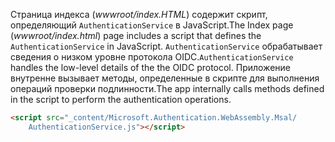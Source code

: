 <span data-ttu-id="b5460-101">Страница индекса (*wwwroot/index.HTML*) содержит скрипт, определяющий `AuthenticationService` в JavaScript.</span><span class="sxs-lookup"><span data-stu-id="b5460-101">The Index page (*wwwroot/index.html*) page includes a script that defines the `AuthenticationService` in JavaScript.</span></span> <span data-ttu-id="b5460-102">`AuthenticationService` обрабатывает сведения о низком уровне протокола OIDC.</span><span class="sxs-lookup"><span data-stu-id="b5460-102">`AuthenticationService` handles the low-level details of the the OIDC protocol.</span></span> <span data-ttu-id="b5460-103">Приложение внутренне вызывает методы, определенные в скрипте для выполнения операций проверки подлинности.</span><span class="sxs-lookup"><span data-stu-id="b5460-103">The app internally calls methods defined in the script to perform the authentication operations.</span></span>

```html
<script src="_content/Microsoft.Authentication.WebAssembly.Msal/
    AuthenticationService.js"></script>
```
